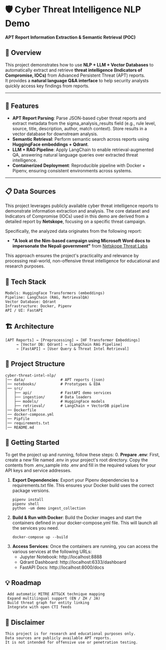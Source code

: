 # 🛡️ Cyber Threat Intelligence NLP Demo  
**APT Report Information Extraction & Semantic Retrieval (POC)**  

## 📌 Overview  
This project demonstrates how to use **NLP + LLM + Vector Databases** to automatically extract and retrieve **threat intelligence (Indicators of Compromise, IOCs)** from Advanced Persistent Threat (APT) reports.  
It provides a **natural language Q&A interface** to help security analysts quickly access key findings from reports.  

---

## 🎯 Features  
- **APT Report Parsing**: Parse JSON-based cyber threat reports and extract metadata from the sigma_analysis_results field (e.g., rule level, source, title, description, author, match context). Store results in a vector database for downstream analysis. 
- **Semantic Retrieval**: Perform semantic search across reports using **HuggingFace embeddings + Qdrant**.  
- **LLM + RAG Pipeline**: Apply LangChain to enable retrieval-augmented QA, answering natural language queries over extracted threat intelligence. 
- **Containerized Deployment**: Reproducible pipeline with Docker + Pipenv, ensuring consistent environments across systems.

---

## 📋 Data Sources

This project leverages publicly available cyber threat intelligence reports to demonstrate information extraction and analysis. The core dataset and Indicators of Compromise (IOCs) used in this demo are derived from a detailed report by **Netskope**, focusing on a specific threat campaign.

Specifically, the analyzed data originates from the following report:

* **"A look at the Nim-based campaign using Microsoft Word docs to impersonate the Nepali government"** from [Netskope Threat Labs](https://www.netskope.com/blog/a-look-at-the-nim-based-campaign-using-microsoft-word-docs-to-impersonate-the-nepali-government)

This approach ensures the project's practicality and relevance by processing real-world, non-offensive threat intelligence for educational and research purposes.

## 🔧 Tech Stack
```
Models: HuggingFace Transformers (embeddings)
Pipeline: LangChain (RAG, RetrievalQA)
Vector Database: Qdrant
Infrastructure: Docker, Pipenv
API / UI: FastAPI
```

## 🏗️ Architecture  
```text
[APT Reports] → [Preprocessing] → [HF Transformer Embeddings]
     → [Vector DB: Qdrant] → [LangChain RAG Pipeline]
     → [FastAPI] → [User Query & Threat Intel Retrieval]
```

## 📂 Project Structure
```
cyber-threat-intel-nlp/
│── data/                # APT reports (json)
│── notebooks/           # Prototypes & EDA
│── src/
│   ├── api/             # FastAPI demo services
│   ├── ingestion/       # Data loaders
│   ├── models/          # HuggingFace models
│   ├── retrieval/       # LangChain + VectorDB pipeline
│── Dockerfile           
│── docker-compose.yml
│── Pipfile              
│── requirements.txt
│── README.md
```


## 🚀 Getting Started
To get the project up and running, follow these steps:
0. **Prepare .env**: First, create a new file named .env in your project's root directory. Copy the contents from .env_sample into .env and fill in the required values for your API keys and service addresses.
1. **Export Dependencies**: Export your Pipenv dependencies to a requirements.txt file. This ensures your Docker build uses the correct package versions.
     ```
     pipenv install
     pipenv shell
     python -um demo ingest_collection
     ```
2. **Build & Run with Docker**: Build the Docker images and start the containers defined in your docker-compose.yml file. This will launch all the services you need.
     ```
     docker-compose up --build
     ```
3. **Access Services**: Once the containers are running, you can access the various services at the following URLs:
     - Jupyter Notebook: http://localhost:8888
     - Qdrant Dashboard: http://localhost:6333/dashboard
     - FastAPI Docs: http://localhost:8000/docs

## 💡 Roadmap
```
 Add automatic MITRE ATT&CK technique mapping
 Expand multilingual support (EN / ZH / JA)
 Build threat graph for entity linking
 Integrate with open CTI feeds
```

## 📜 Disclaimer
```
This project is for research and educational purposes only.
Data sources are publicly available APT reports.
It is not intended for offensive use or penetration testing.
```
